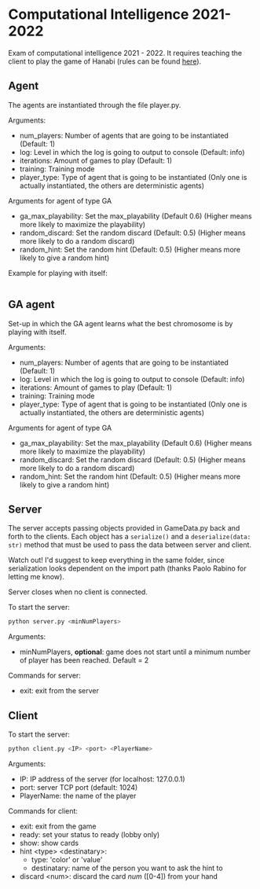 # Computational Intelligence 2021-2022

Exam of computational intelligence 2021 - 2022. It requires teaching the client to play the game of Hanabi (rules can be found [here](https://www.spillehulen.dk/media/102616/hanabi-card-game-rules.pdf)).

## Agent

The agents are instantiated through the file player.py.

Arguments: 

+ num_players: Number of agents that are going to be instantiated (Default: 1)
+ log: Level in which the log is going to output to console (Default: info)
+ iterations: Amount of games to play (Default: 1)
+ training: Training mode
+ player_type: Type of agent that is going to be instantiated (Only one is actually instantiated, the others are deterministic agents)

Arguments for agent of type GA
+ ga_max_playability: Set the max_playability (Default 0.6) (Higher means more likely to maximize the playability)
+ random_discard: Set the random discard (Default: 0.5) (Higher means more likely to do a random discard)
+ random_hint: Set the random hint (Default: 0.5) (Higher means more likely to give a random hint)

Example for playing with itself:
```python player.py --num_players [2|3|4|5] --player_type [ga|deterministic|random]
```

## GA agent

Set-up in which the GA agent learns what the best chromosome is by playing with itself.

Arguments: 

+ num_players: Number of agents that are going to be instantiated (Default: 1)
+ log: Level in which the log is going to output to console (Default: info)
+ iterations: Amount of games to play (Default: 1)
+ training: Training mode
+ player_type: Type of agent that is going to be instantiated (Only one is actually instantiated, the others are deterministic agents)

Arguments for agent of type GA
+ ga_max_playability: Set the max_playability (Default 0.6) (Higher means more likely to maximize the playability)
+ random_discard: Set the random discard (Default: 0.5) (Higher means more likely to do a random discard)
+ random_hint: Set the random hint (Default: 0.5) (Higher means more likely to give a random hint)

## Server

The server accepts passing objects provided in GameData.py back and forth to the clients.
Each object has a ```serialize()``` and a ```deserialize(data: str)``` method that must be used to pass the data between server and client.

Watch out! I'd suggest to keep everything in the same folder, since serialization looks dependent on the import path (thanks Paolo Rabino for letting me know).

Server closes when no client is connected.

To start the server:

```bash
python server.py <minNumPlayers>
```

Arguments:

+ minNumPlayers, __optional__: game does not start until a minimum number of player has been reached. Default = 2


Commands for server:

+ exit: exit from the server

## Client

To start the server:

```bash
python client.py <IP> <port> <PlayerName>
```

Arguments:

+ IP: IP address of the server (for localhost: 127.0.0.1)
+ port: server TCP port (default: 1024)
+ PlayerName: the name of the player

Commands for client:

+ exit: exit from the game
+ ready: set your status to ready (lobby only)
+ show: show cards
+ hint \<type> \<destinatary>:
  + type: 'color' or 'value'
  + destinatary: name of the person you want to ask the hint to
+ discard \<num>: discard the card *num* (\[0-4]) from your hand
